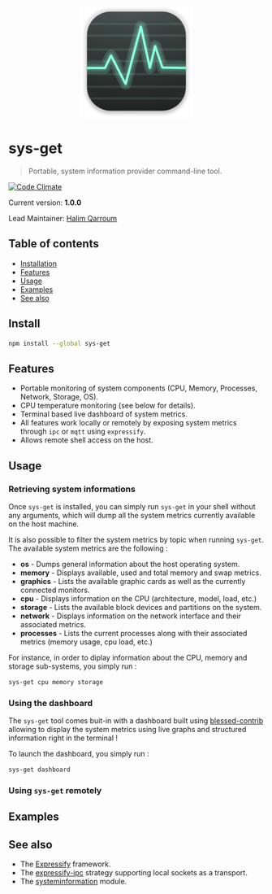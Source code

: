 <p align="center">
  <img width="220" src="assets/logo.png" />
</p>

# sys-get
> Portable, system information provider command-line tool.

[![Code Climate](https://codeclimate.com/github/HQarroum/expressify-ipc/badges/gpa.svg)](https://codeclimate.com/github/HQarroum/expressify-ipc)

Current version: **1.0.0**

Lead Maintainer: [Halim Qarroum](mailto:hqm.post@gmail.com)

## Table of contents

- [Installation](#install)
- [Features](#features)
- [Usage](#usage)
- [Examples](#examples)
- [See also](#see-also)

## Install

```bash
npm install --global sys-get
```

## Features

 - Portable monitoring of system components (CPU, Memory, Processes, Network, Storage, OS).
 - CPU temperature monitoring (see below for details).
 - Terminal based live dashboard of system metrics.
 - All features work locally or remotely by exposing system metrics through `ipc` or `mqtt` using `expressify`.
 - Allows remote shell access on the host.

## Usage

### Retrieving system informations

Once `sys-get` is installed, you can simply run `sys-get` in your shell without any arguments, which will dump all the system metrics currently available on the host machine.

It is also possible to filter the system metrics by topic when running `sys-get`. The available system metrics are the following :

 - **os** - Dumps general information about the host operating system.
 - **memory** - Displays available, used and total memory and swap metrics.
 - **graphics** - Lists the available graphic cards as well as the currently connected monitors.
 - **cpu** - Displays information on the CPU (architecture, model, load, etc.)
 - **storage** - Lists the available block devices and partitions on the system.
 - **network** - Displays information on the network interface and their associated metrics.
 - **processes** - Lists the current processes along with their associated metrics (memory usage, cpu load, etc.)
 
For instance, in order to diplay information about the CPU, memory and storage sub-systems, you simply run :

```bash
sys-get cpu memory storage
```

### Using the dashboard
 
The `sys-get` tool comes buit-in with a dashboard built using [blessed-contrib](https://github.com/yaronn/blessed-contrib/) allowing to display the system metrics using live graphs and structured information right in the terminal !
 
To launch the dashboard, you simply run :

```bash
sys-get dashboard
```

### Using `sys-get` remotely



## Examples

## See also

 - The [Expressify](https://github.com/HQarroum/expressify) framework.
 - The [expressify-ipc](https://github.com/HQarroum/expressify-ipc) strategy supporting local sockets as a transport.
 - The [systeminformation]() module.

